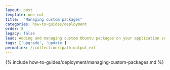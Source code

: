 ```yaml
---
layout: post
template: one-col
title:  "Managing custom packages"
categories: how-to-guides/deployment
order: 8
legacy: false
lead: Adding and managing custom Ubuntu packages on your application servers
tags: ['upgrade', 'update']
permalink: /:collection/:path:output_ext
---
```


{% include how-to-guides/deployment/managing-custom-packages.md %}